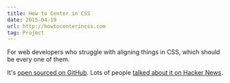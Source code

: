 ```yaml
---
title: How to Center in CSS
date: 2015-04-19
url: http://howtocenterincss.com
tag: Project
---
```


For web developers who struggle with aligning things in CSS, which should be
every one of them.

It's [open sourced on GitHub][github]. Lots of people [talked about it on Hacker
News][hn].

  [github]: https://github.com/oliverzheng/howtocenterincss
  [hn]: https://news.ycombinator.com/item?id=9405284
